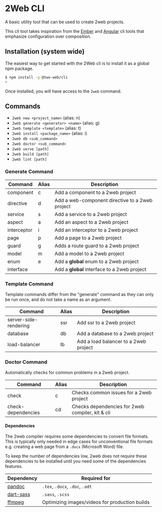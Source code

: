 # 2Web CLI

A basic utility tool that can be used to create 2web projects.

This cli tool takes inspiration from the [Ember](https://cli.emberjs.com) and
[Angular](https://angular.dev/tools/cli) cli tools that emphasize configuration
over composition.

## Installation (system wide)

The easiest way to get started with the 2Web cli is to install it as a global
npm package.

```sh
$ npm install -g @two-web/cli
>
```

Once installed, you will have access to the `2web` command.

## Commands

- `2web new <project_name>` (alias: n)
- `2web generate <generator> <name>` (alias: g)
- `2web template <template>` (alias: t)
- `2web install <package_name>` (alias: i)
- `2web db <sub_command>`
- `2web doctor <sub_command>`
- `2web serve [path]`
- `2web build [path]`
- `2web lint [path]`

### Generate Command

| Command     | Alias | Description                                     |
| ----------- | ----- | ----------------------------------------------- |
| component   | c     | Add a component to a 2web project               |
| directive   | d     | Add a web-component directive to a 2web project |
| service     | s     | Add a service to a 2web project                 |
| aspect      | a     | Add an aspect to a 2web project                 |
| interceptor | i     | Add an interceptor to a 2web project            |
| page        | p     | Add a page to a 2web project                    |
| guard       | g     | Adds a route guard to a 2web project            |
| model       | m     | Add a model to a 2web project                   |
| enum        | e     | Add a **global** enum to a 2web project         |
| interface   |       | Add a **global** interface to a 2web project    |

### Template Command

Template commands differ from the "generate" command as they can only be run
once, and do not take a name as an argument.

| Command               | Alias | Description                           |
| --------------------- | ----- | ------------------------------------- |
| server-side-rendering | ssr   | Add ssr to a 2web project             |
| database              | db    | Add a database to a 2web project      |
| load-balancer         | lb    | Add a load balancer to a 2web project |

### Doctor Command

Automatically checks for common problems in a 2web project.

| Command            | Alias | Description                                      |
| ------------------ | ----- | ------------------------------------------------ |
| check              | c     | Checks common issues for a 2web project          |
| check-dependencies | cd    | Checks dependencies for 2web compiler, kit & cli |

#### Dependencies

The 2web compiler requires some dependencies to convert file formats.
This is typically only needed in edge cases for unconventional file formats
e.g. creating a web page from a `.docx` (Microsoft Word) file.

To keep the number of dependencies low, 2web does not require these dependencies
to be installed until you need some of the dependencies features.

| Dependency                          | Required for                                   |
| ----------------------------------- | ---------------------------------------------- |
| [pandoc](https://pandoc.org/)       | `.tex`, `.docx`, `.doc`, `.odt`                |
| [dart-sass](https://sass-lang.com/) | `.sass`, `.scss`                               |
| [ffmpeg](https://ffmpeg.org/)       | Optimizing images/videos for production builds |
